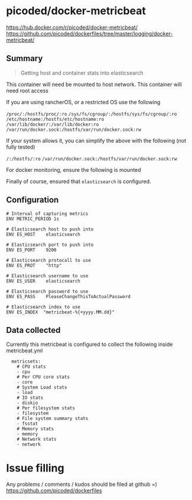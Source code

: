 # picoded/docker-metricbeat

https://hub.docker.com/r/picoded/docker-metricbeat/
https://github.com/picoded/dockerfiles/tree/master/logging/docker-metricbeat/

## Summary

> Getting host and container stats into elasticsearch 

This container will need be mounted to host network.
This container will need root access

If you are using rancherOS, or a restricted OS use the following

`/proc/:/hostfs/proc/:ro`
`/sys/fs/cgroup/:/hostfs/sys/fs/cgroup/:ro`
`/etc/hostname:/hostfs/etc/hostname:ro`
`/var/lib/docker/:/var/lib/docker:ro`
`/var/run/docker.sock:/hostfs/var/run/docker.sock:rw`

If your system allows it, you can simplify the above with the following (not fully tested)

`/:/hostfs/:ro`
`/var/run/docker.sock:/hostfs/var/run/docker.sock:rw`

For docker monitoring, ensure the following is mounted


Finally of course, ensured that `elasticsearch` is configured.

## Configuration

``` 
# Interval of capturing metrics
ENV METRIC_PERIOD 1s

# Elasticsearch host to push into
ENV ES_HOST    elasticsearch

# Elasticsearch port to push into
ENV ES_PORT    9200

# Elasticsearch protocall to use
ENV ES_PROT    "http"

# Elasticsearch username to use
ENV ES_USER    elasticsearch

# Elasticsearch password to use
ENV ES_PASS    PleaseChangeThisToActualPassword

# Elasticsearch index to use 
ENV ES_INDEX  "metricbeat-%{+yyyy.MM.dd}"
```

## Data collected

Currently this metricbeat is configured to collect the following inside metricbeat.yml
```
  metricsets:
    # CPU stats
    - cpu
    # Per CPU core stats
    - core
    # System Load stats
    - load
    # IO stats
    - diskio
    # Per filesystem stats
    - filesystem
    # File system summary stats
    - fsstat
    # Memory stats
    - memory
    # Network stats
    - network
```

# Issue filling

Any problems / comments / kudos should be filed at github =)
https://github.com/picoded/dockerfiles

